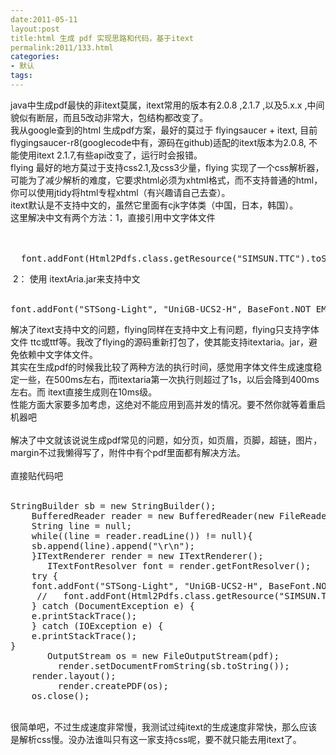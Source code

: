 ```yaml
---
date:2011-05-11
layout:post
title:html 生成 pdf 实现思路和代码，基于itext
permalink:2011/133.html
categories:
- 默认
tags:
---
```



<p><span class="Apple-style-span" style="border-collapse: separate; font-style: normal; font-variant: normal; font-weight: normal; letter-spacing: normal; line-height: normal; text-indent: 0px; white-space: normal; font-family: Simsun; color: #000000; font-size: medium;"><span class="Apple-style-span" style="font-size: 12px; font-family: Verdana,Arial,Helvetica,sans-serif;"> <p style="margin: 0px;">java中生成pdf最快的非itext莫属，itext常用的版本有2.0.8 ,2.1.7 ,以及5.x.x ,中间貌似有断层，而且5改动非常大，包结构都改变了。</p> <p style="margin: 0px;">我从google查到的html 生成pdf方案，最好的莫过于 flyingsaucer + itext, 目前flygingsaucer-r8(googlecode中有，源码在github)适配的itext版本为2.0.8, 不能使用itext 2.1.7,有些api改变了，运行时会报错。</p> <p style="margin: 0px;">flying 最好的地方莫过于支持css2.1,及css3少量，flying 实现了一个css解析器，可能为了减少解析的难度，它要求html必须为xhtml格式，而不支持普通的html，你可以使用jtidy将html专程xhtml（有兴趣请自己去查）。</p> <p style="margin: 0px;">itext默认是不支持中文的，虽然它里面有cjk字体类（中国，日本，韩国）。</p> <p style="margin: 0px;">这里解决中文有两个方法：1，直接引用中文字体文件</p> <p style="margin: 0px;">&nbsp;</p> <p style="margin: 0px;">&nbsp;</p> <pre name="code" class="java">  font.addFont(Html2Pdfs.class.getResource(&quot;SIMSUN.TTC&quot;).toString().substring(6), BaseFont.IDENTITY_H,BaseFont.NOT_EMBEDDED);</pre> <p style="margin: 0px;">&nbsp;2： 使用 itextAria.jar来支持中文</p> <p style="margin: 0px;">&nbsp;</p> <pre name="code" class="java">font.addFont(&quot;STSong-Light&quot;, &quot;UniGB-UCS2-H&quot;, BaseFont.NOT_EMBEDDED);</pre> <p style="margin: 0px;">解决了itext支持中文的问题，flying同样在支持中文上有问题，flying只支持字体文件 ttc或ttf等。我改了flying的源码重新打包了，使其能支持itextaria。jar，避免依赖中文字体文件。</p> <p style="margin: 0px;">其实在生成pdf的时候我比较了两种方法的执行时间，感觉用字体文件生成速度稳定一些，在500ms左右，而itextaria第一次执行则超过了1s，以后会降到400ms左右。而 itext直接生成则在10ms级。</p> <p style="margin: 0px;">性能方面大家要多加考虑，这绝对不能应用到高并发的情况。要不然你就等着重启机器吧 <img src="/images/smiles/icon_biggrin.gif" alt="" /></p> <p style="margin: 0px;">&nbsp;</p> <p style="margin: 0px;">解决了中文就该说说生成pdf常见的问题，如分页，如页眉，页脚，超链，图片，margin不过我懒得写了，附件中有个pdf里面都有解决方法。</p> <p style="margin: 0px;">&nbsp;</p> <p style="margin: 0px;">直接贴代码吧&nbsp;</p> <p style="margin: 0px;">&nbsp;</p> 
<pre name="code" class="java">StringBuilder sb = new StringBuilder();	
	BufferedReader reader = new BufferedReader(new FileReader(new File(&quot;abc.html&quot;)));	
	String line = null;	
	while((line = reader.readLine()) != null){		
	sb.append(line).append(&quot;\r\n&quot;);	
	}ITextRenderer render = new ITextRenderer();		
       ITextFontResolver font = render.getFontResolver();	
	try {		
	font.addFont(&quot;STSong-Light&quot;, &quot;UniGB-UCS2-H&quot;, BaseFont.NOT_EMBEDDED);	
	 //   font.addFont(Html2Pdfs.class.getResource(&quot;SIMSUN.TTC&quot;).toString().substring(6), BaseFont.IDENTITY_H, BaseFont.NOT_EMBEDDED);	
	} catch (DocumentException e) {		
	e.printStackTrace();	
	} catch (IOException e) {		
	e.printStackTrace();		
}		
       OutputStream os = new FileOutputStream(pdf);		
         render.setDocumentFromString(sb.toString());	
	render.layout();		
         render.createPDF(os);	
	os.close();</pre>
 &nbsp; <p style="margin: 0px;">很简单吧，不过生成速度非常慢，我测试过纯itext的生成速度非常快，那么应该是解析css慢。没办法谁叫只有这一家支持css呢，要不就只能去用itext了。</p> </span> </span> <br class="Apple-interchange-newline" /></p>